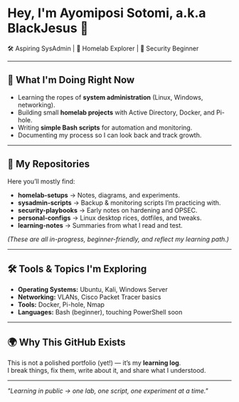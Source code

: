# Hey, I'm Ayomiposi Sotomi, a.k.a BlackJesus 👋  

🛠️ Aspiring SysAdmin | 🧩 Homelab Explorer | 🔐 Security Beginner  

---

## 👀 What I'm Doing Right Now
- Learning the ropes of **system administration** (Linux, Windows, networking).  
- Building small **homelab projects** with Active Directory, Docker, and Pi-hole.  
- Writing **simple Bash scripts** for automation and monitoring.  
- Documenting my process so I can look back and track growth.  

---

## 📂 My Repositories
Here you’ll mostly find:  
- **homelab-setups** → Notes, diagrams, and experiments.  
- **sysadmin-scripts** → Backup & monitoring scripts I’m practicing with.  
- **security-playbooks** → Early notes on hardening and OPSEC.  
- **personal-configs** → Linux desktop rices, dotfiles, and tweaks.  
- **learning-notes** → Summaries from what I read and test.  

*(These are all in-progress, beginner-friendly, and reflect my learning path.)*  

---

## 🛠️ Tools & Topics I'm Exploring
- **Operating Systems:** Ubuntu, Kali, Windows Server  
- **Networking:** VLANs, Cisco Packet Tracer basics  
- **Tools:** Docker, Pi-hole, Nmap  
- **Languages:** Bash (beginner), touching PowerShell soon  

---

## 🌍 Why This GitHub Exists
This is not a polished portfolio (yet!) — it’s my **learning log**.  
I break things, fix them, write about it, and share what I understood.  

---

_"Learning in public → one lab, one script, one experiment at a time."_  
